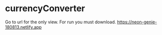 # currencyConverter
Go to url for the only view. For run you must download.
https://neon-genie-180813.netlify.app
